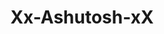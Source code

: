 ---
title: Xx-Ashutosh-xX
github: https://github.com/Xx-Ashutosh-xX
mode: dark
transition: 3s
archetype:
- GIF
---